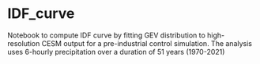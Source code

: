 # IDF_curve
Notebook to compute IDF curve by fitting GEV distribution to high-resolution CESM output for a pre-industrial control simulation. The analysis uses 6-hourly precipitation over a duration of 51 years (1970-2021)
